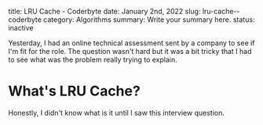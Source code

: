 title: LRU Cache - Coderbyte
date: January 2nd, 2022
slug: lru-cache--coderbyte
category: Algorithms
summary: Write your summary here.
status: inactive

Yesterday, I had an online technical assessment sent by a company to see if I'm fit for the role. The question wasn't hard
but it was a bit tricky that I had to see what was the problem really trying to explain.

# What's LRU Cache?
Honestly, I didn't know what is it until I saw this interview question.
